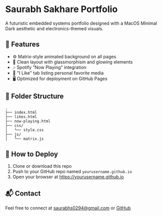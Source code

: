 
# Saurabh Sakhare Portfolio

A futuristic embedded systems portfolio designed with a MacOS Minimal Dark aesthetic and electronics-themed visuals.

## 🔧 Features
- ⚙️ Matrix-style animated background on all pages
- 🧠 Clean layout with glassmorphism and glowing elements
- 🎶 Spotify "Now Playing" integration
- 🎥 "I Like" tab listing personal favorite media
- 🖥 Optimized for deployment on GitHub Pages

## 📁 Folder Structure

```
.
├── index.html
├── likes.html
├── now-playing.html
├── css/
│   └── style.css
├── js/
│   └── matrix.js
```

## 🚀 How to Deploy

1. Clone or download this repo
2. Push to your GitHub repo named `yourusername.github.io`
3. Open your browser at https://yourusername.github.io

## 📬 Contact

Feel free to connect at [saurabhs0294@gmail.com](mailto:saurabhs0294@gmail.com) or [GitHub](https://github.com/Saur-Hub)
